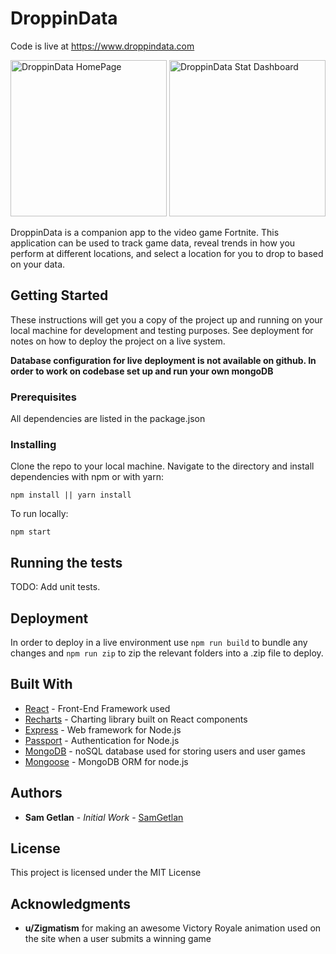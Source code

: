 # DroppinData

Code is live at https://www.droppindata.com

<div id="bannerImages" style="overflow: hidden; display: inline-block;">
  <img src="https://s3.amazonaws.com/droppin-data/displayPics/DroppinData.png" width="250" height="250" alt="DroppinData HomePage" >
  <img src="https://s3.amazonaws.com/droppin-data/displayPics/DroppinDataStatsPage.png" width="250" height="250" alt="DroppinData Stat Dashboard">
</div>

DroppinData is a companion app to the video game Fortnite. This application can be used to track game data, reveal trends in how you perform at different locations, and select a location for you to drop to based on your data.

## Getting Started

These instructions will get you a copy of the project up and running on your local machine for development and testing purposes. See deployment for notes on how to deploy the project on a live system. 

**Database configuration for live deployment is not available on github. In order to work on codebase set up and run your own mongoDB**

### Prerequisites

All dependencies are listed in the package.json

### Installing

Clone the repo to your local machine. Navigate to the directory and install dependencies with npm or with yarn:

`npm install || yarn install`

To run locally:

`npm start`

## Running the tests

TODO: Add unit tests.

## Deployment

In order to deploy in a live environment use `npm run build` to bundle any changes and `npm run zip` to zip the relevant folders into a .zip file to deploy.

## Built With

* [React](https://www.reactjs.org) - Front-End Framework used
* [Recharts](recharts.org) - Charting library built on React components
* [Express](https://expressjs.com) - Web framework for Node.js
* [Passport](http://www.passportjs.org) - Authentication for Node.js
* [MongoDB](https://www.mongodb.com) - noSQL database used for storing users and user games
* [Mongoose](http://www.mongoosejs.com) - MongoDB ORM for node.js


## Authors

* **Sam Getlan** - *Initial Work* - [SamGetlan](https://github.com/SamGetlan)

## License

This project is licensed under the MIT License

## Acknowledgments

* **u/Zigmatism** for making an awesome Victory Royale animation used on the site when a user submits a winning game







 

